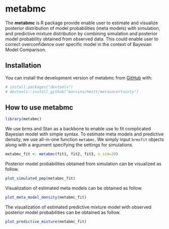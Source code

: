 
<!-- README.md is generated from README.Rmd. Please edit that file -->

# metabmc

<!-- badges: start -->
<!-- badges: end -->

The **metabmc** is R package provide enable user to estimate and
visualize posterior distribution of model probabilities (meta models)
with simulation, and predictive mixture distribution by combining
simulation and posterior model probability obtained from observed data.
This could enable user to correct overconfidence over specific model in
the context of Bayesian Model Comparison.

## Installation

You can install the development version of metabmc from
[GitHub](https://github.com/) with:

``` r
# install.packages("devtools")
# devtools::install_github("marvinschmitt/metauncertainty")
```

## How to use metabmc

``` r
library(metabmc)
```

We use brms and Stan as a backbone to enable use to fit complicated
Bayesian model with simple syntax. To estimate meta models and
predictive density, we use all-in-one function `metabmc`. We simply
input `brmsfit` objects along with a argument specifying the settings
for simulations.

``` r
metabmc_fit <- metabmc(fit1, fit2, fit3, n_sim=20)
```

Posterior model probabilities obtained from simulation can be visualized
as follow.

``` r
plot_simulated_pmp(metabmc_fit)
```

Visualization of estimated meta models can be obtained as follow.

``` r
plot_meta_model_density(metabmc_fit)
```

The visualization of estimated predictive mixture model with observed
posterior model probabilities can be obtained as follow.

``` r
plot_predictive_mixture(metabmc_fit)
```
